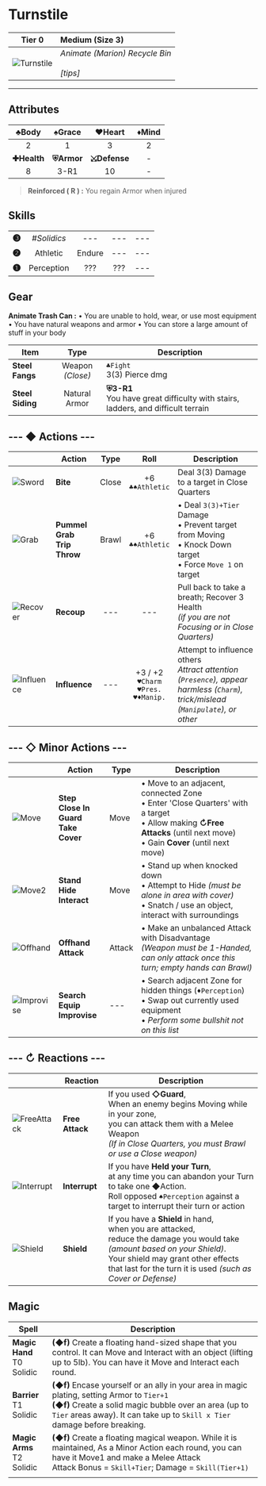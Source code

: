 # Turnstile

| Tier 0 | Medium (Size 3) |
| - | :- |
| ![Turnstile](https://imgur.com/bGlDVWf.png) | *Animate (Marion) Recycle Bin* <br><br> *[tips]*  |
---

## Attributes
|    ♣Body    |   ♠Grace   |    ♥Heart    | ♦Mind |
|:-----------:|:----------:|:------------:|:-----:|
|      2      |      1     |       3      |   2   |
| **✚Health** | **⛨Armor** | **⤩Defense** | - |
|    8    |    3-R1   |  10  | - |

> **Reinforced ( R ) :** You regain Armor when injured

## Skills
| | | | | |
| -: | :-: | :-: | :-: | :-: |
| <big>**❸**</big> | *#Solidics* | --- | --- | --- |
| <big>**❷**</big> | Athletic | Endure | --- | --- |
| <big>**❶**</big> | Perception | ??? | ??? | --- |

## Gear

**Animate Trash Can :**
• You are unable to hold, wear, or use most equipment
• You have natural weapons and armor
• You can store a large amount of stuff in your body

| Item |  Type | Description |
|-|:-:|-|
| **Steel Fangs** |  Weapon<br>*(Close)* | `♣Fight`<br>3(3) Pierce dmg |
| **Steel Siding** | Natural Armor | **⛨3-R1**<br>You have great difficulty with stairs, ladders, and difficult terrain |

## --- ◆ Actions ---

|  | Action | Type | Roll | Description |
|-|-|:-:|:-:|-|
| ![Sword](https://imgur.com/JhsjzXm.png) | **Bite** | Close | +6<br>`♣♠Athletic` | Deal 3(3) Damage to a target in Close Quarters |
| ![Grab](https://imgur.com/4iPdPQk.png) | **Pummel<br>Grab<br>Trip<br>Throw** | Brawl | +6<br>`♣♠Athletic` | • Deal `3(3)+Tier` Damage<br>• Prevent target from Moving<br>• Knock Down target<br>• Force `Move 1` on target |
| ![Recover](https://imgur.com/5LR4eTj.png) | **Recoup** | --- | --- | Pull back to take a breath; Recover 3 Health<br>*(if you are not Focusing or in Close Quarters)* |
| ![Influence](https://imgur.com/lcgrkYO.png) | **Influence** | --- | +3 / +2<br>`♥Charm`<br>`♥Pres.`<br>`♥♦Manip.` | Attempt to influence others<br>*Attract attention (`Presence`), appear harmless (`Charm`), trick/mislead (`Manipulate`), or other* |

## --- ◇ Minor Actions --- 

|  | Action | Type | Description |
|-|-|-|-|
| ![Move](https://imgur.com/ZHmlrgx.png) | **Step<br>Close In<br>Guard<br>Take Cover** | Move | • Move to an adjacent, connected Zone<br>• Enter 'Close Quarters' with a target<br>• Allow making **↻Free Attacks** (until next move)<br>• Gain **Cover** (until next move) |
| ![Move2](https://imgur.com/ZHmlrgx.png) | **Stand<br>Hide<br>Interact** | Move | • Stand up when knocked down<br>• Attempt to Hide *(must be alone in area with cover)*<br>• Snatch / use an object, interact with surroundings |
| ![Offhand](https://imgur.com/Yl8M4Uh.png) | **Offhand Attack** | Attack | • Make an unbalanced Attack with Disadvantage<br>*(Weapon must be 1-Handed, can only attack once this turn; empty hands can Brawl)* |
| ![Improvise](https://imgur.com/ivypdCv.png) | **Search<br>Equip<br>Improvise** | --- | • Search adjacent Zone for hidden things (`♦Perception`)<br>• Swap out currently used equipment<br>• *Perform some bullshit not on this list* |

## --- ↻ Reactions ---

|  | Reaction | Description |
|-|-|-|
| ![FreeAttack](https://imgur.com/FvgCN2S.png) | **Free Attack** | If you used **◇Guard**, <br>When an enemy begins Moving while in your zone,<br>you can attack them with a Melee Weapon<br>*(If in Close Quarters, you must Brawl or use a Close weapon)* |
| ![Interrupt](https://imgur.com/jIlIjea.png) | **Interrupt** | If you have **Held your Turn**,<br>at any time you can abandon your Turn to take one ◆Action.<br>Roll opposed `♠Perception` against a target to interrupt their turn or action |
| ![Shield](https://imgur.com/LjiLuck.png) | **Shield** | If you have a **Shield** in hand,<br>when you are attacked,<br>reduce the damage you would take *(amount based on your Shield)*.<br>Your shield may grant other effects that last for the turn it is used *(such as Cover or Defense)* |

## Magic

| Spell | Description |
|-|-|
| **Magic Hand**<br>T0<br>Solidic | **(◆f)** Create a floating hand-sized shape that you control. It can Move and Interact with an object (lifting up to 5lb). You can have it Move and Interact each round. |
| **Barrier**<br>T1<br>Solidic | **(◆f)** Encase yourself or an ally in your area in magic plating, setting Armor to `Tier+1`<br>**(◆f)** Create a solid magic bubble over an area (up to `Tier` areas away). It can take up to `Skill x Tier` damage before breaking. |
| **Magic Arms**<br>T2<br>Solidic | **(◆f)** Create a floating magical weapon. While it is maintained, As a Minor Action each round, you can have it Move1 and make a Melee Attack<br>Attack Bonus = `Skill+Tier`; Damage = `Skill(Tier+1)` |
|  |  |

